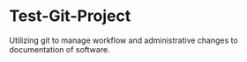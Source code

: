 # Test-Git-Project
Utilizing git to manage workflow and administrative changes to documentation of software.
